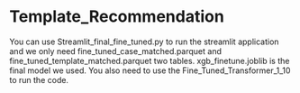 # Template_Recommendation

You can use Streamlit_final_fine_tuned.py to run the streamlit application and we only need fine_tuned_case_matched.parquet and fine_tuned_template_matched.parquet two tables. xgb_finetune.joblib is the final model we used. You also need to use the Fine_Tuned_Transformer_1_10 to run the code.
